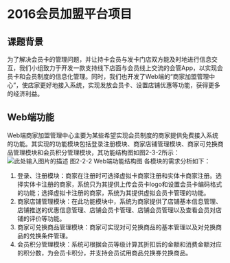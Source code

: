 ﻿# 2016会员加盟平台项目

## **课题背景**
为了解决会员卡的管理问题，并让持卡会员与发卡门店双方能及时地进行信息交互，我们小组致力于开发一款支持线下店面与会员线上交流的会管App，以实现会员卡和会员制度的信息化管理。同时，我们也开发了Web端的“商家加盟管理中心”，使店家更好地接入系统，实现发放会员卡、设置店铺优惠等功能，获得更多的经济利益。

## **Web端功能**
Web端商家加盟管理中心主要为某些希望实现会员制度的商家提供免费接入系统的功能。其实现的功能模块包括登录注册模块、商家店铺管理模块、商家可兑换商品管理模块和会员积分管理模块，其功能结构图如图2-3-2所示：
![此处输入图片的描述][1]
图2-2-2 Web端功能结构图
各模块的需求分析如下：
1.	登录、注册模块：商家在注册时可选择虚拟卡商家注册和实体卡商家注册。选择实体卡注册的商家，系统只为其提供上传会员卡logo和设置会员卡编码格式的功能；选择虚拟卡注册的商家，系统为其提供虚拟会员卡管理的功能。
2.	商家店铺管理模块：在此功能模块中，系统为商家提供了店铺基本信息管理、店铺推送的优惠信息管理、店铺会员卡管理、店铺会员管理以及查看会员对店铺的评价等功能。
3.	商家可兑换商品管理模块：商家可实现对可兑换商品的基本管理以及对兑换商品的兑换条件管理。
4.	会员积分管理模块：系统可根据会员等级计算其折扣后的金额和消费金额对应的积分数，为会员卡积分，并支持会员试用商品兑换券兑换商品。


  [1]: http://ww1.sinaimg.cn/large/005PDEIvgy1fda26nxi70j310g0b4755